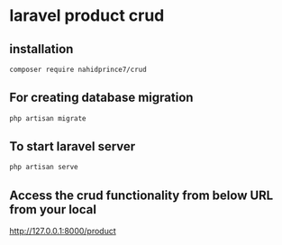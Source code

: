 # laravel product crud

## installation
```sh
composer require nahidprince7/crud
```

## For creating database migration
```php
php artisan migrate
```

## To start laravel server

```sh
php artisan serve
```

## Access the crud functionality from below URL from your local
http://127.0.0.1:8000/product

